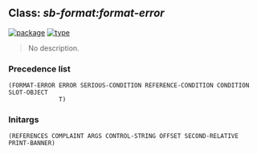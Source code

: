 ## Class: ***sb-format:format-error***
[![package](https://img.shields.io/badge/Package-SB--FORMAT-5f9ea0.svg?style=social&colorA=999999)](../) [![type](https://img.shields.io/badge/Type-Class-5f9ea0.svg?style=social&colorA=999999)](../#class) 

> No description.

### Precedence list
```
(FORMAT-ERROR ERROR SERIOUS-CONDITION REFERENCE-CONDITION CONDITION SLOT-OBJECT
              T)
```
### Initargs
```
(REFERENCES COMPLAINT ARGS CONTROL-STRING OFFSET SECOND-RELATIVE PRINT-BANNER)
```
